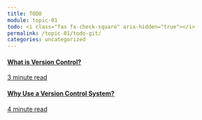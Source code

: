 ```yaml
---
title: TODO
module: topic-01
todo: <i class="fas fa-check-square" aria-hidden="true"></i>
permalink: /topic-01/todo-git/
categories: uncategorized
---
```


<div class="row text-center">
  <div class="col-lg-4">
    <div class="bs-component">
      <div class="list-group">
        <a href="https://www.git-tower.com/learn/git/ebook/en/command-line/basics/what-is-version-control#start" target="_blank" class="list-group-item">
          <i class="icon-hw fab fa-git" aria-hidden="true"></i>
          <h4 class="list-group-item-heading">What is Version Control?</h4>
          <div class="divider-hw"></div>
          <p class="list-group-item-text"><i class="far fa-clock" aria-hidden="true"></i> 3 minute read</p>
        </a>
      </div>
    </div>
  </div>
  <div class="col-lg-4">
    <div class="bs-component">
      <div class="list-group">
        <a href="https://www.git-tower.com/learn/git/ebook/en/command-line/basics/why-use-version-control#start" target="_blank" class="list-group-item">
          <i class="icon-hw fas fa-code-branch" aria-hidden="true"></i>
          <h4 class="list-group-item-heading">Why Use a Version Control System?</h4>
          <div class="divider-hw"></div>
          <p class="list-group-item-text"><i class="far fa-clock" aria-hidden="true"></i> 4 minute read</p>
        </a>
      </div>
    </div>
  </div>
</div>
